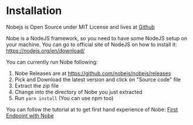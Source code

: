 # Installation

Nobejs is Open Source under MIT License and lives at [Github](https://github.com/nobejs/nobejs)

Nobe is a NodeJS framework, so you need to have some NodeJS setup on your machine. You can go to official site of NodeJS on how to install it: https://nodejs.org/en/download/

You can currently run Nobe following:

1. Nobe Releases are at https://github.com/nobejs/nobejs/releases
2. Pick and Download the latest version and click on "Source code" file
3. Extract the zip file
4. Change into the directory of Nobe you just extracted
5. Run `yarn install` (You can use npm too)

You can follow the tutorial at to get first hand experience of Nobe: [First Endpoint with Nobe](/blog/first-endpoint-using-nobe)
